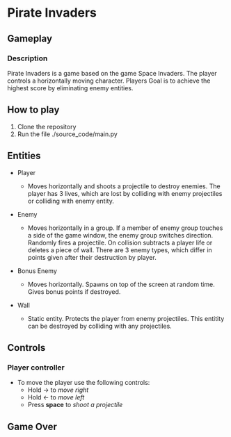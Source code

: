 # Pirate Invaders

## Gameplay

### Description
Pirate Invaders is a game based on the game Space Invaders. The player controls a horizontally moving character. 
Players Goal is to achieve the highest score by eliminating enemy entities.

## How to play
1. Clone the repository
2. Run the file ./source_code/main.py

## Entities

- Player 
  - Moves horizontally and shoots a projectile to destroy enemies. The player has 3 lives, which are lost by colliding with enemy 
projectiles or colliding with enemy entity.

- Enemy 
  - Moves horizontally in a group. If a member of enemy group touches a side of the game window, the enemy group switches direction. 
Randomly fires a projectile. On collision subtracts a player life or deletes a piece of wall. 
There are 3 enemy types, which differ in points given after their destruction by player.

- Bonus Enemy 
  - Moves horizontally. Spawns on top of the screen at random time. Gives bonus points if destroyed.

- Wall
  - Static entity. Protects the player from enemy projectiles. This entitity can be destroyed by colliding with any projectiles.

## Controls

### Player controller
- To move the player use the following controls: 
  -  Hold → to *move right*
  -  Hold ← to *move left*
  -  Press **space** to *shoot a projectile*


## Game Over

